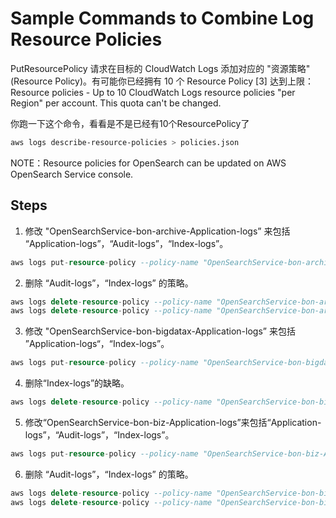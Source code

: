 # Sample Commands to Combine Log Resource Policies

PutResourcePolicy 请求在目标的 CloudWatch Logs 添加对应的 "资源策略" (Resource Policy)。有可能你已经拥有 10 个 Resource Policy [3] 达到上限：    Resource policies - Up to 10 CloudWatch Logs resource policies "per Region" per account. This quota can't be changed.  



你跑一下这个命令，看看是不是已经有10个ResourcePolicy了 

```sh
aws logs describe-resource-policies > policies.json
```

NOTE：Resource policies for OpenSearch can be updated on AWS OpenSearch Service console.




## Steps

1. 修改 "OpenSearchService-bon-archive-Application-logs” 来包括 “Application-logs”，“Audit-logs”，“Index-logs”。
   
```sql
aws logs put-resource-policy --policy-name "OpenSearchService-bon-archive-Application-logs" --policy-document "{\"Version\":\"2012-10-17\",\"Statement\":[{\"Effect\":\"Allow\",\"Principal\":{\"Service\":\"es.amazonaws.com\"},\"Action\":[\"logs:PutLogEvents\",\"logs:CreateLogStream\"],\"Resource\":\"arn:aws:logs:ap-southeast-1:267264053346:log-group:/aws/OpenSearchService/domains/bon-archive/*:*\"}]}"
```

2. 删除 “Audit-logs”，“Index-logs” 的策略。
   
```sql
aws logs delete-resource-policy --policy-name "OpenSearchService-bon-archive-Audit-logs"
aws logs delete-resource-policy --policy-name "OpenSearchService-bon-archive-Index-logs"
```

3. 修改 "OpenSearchService-bon-bigdatax-Application-logs” 来包括 ”Application-logs“，“Index-logs”。
   
```sql
aws logs put-resource-policy --policy-name "OpenSearchService-bon-bigdatax-Application-logs" --policy-document "{\"Version\":\"2012-10-17\",\"Statement\":[{\"Effect\":\"Allow\",\"Principal\":{\"Service\":\"es.amazonaws.com\"},\"Action\":[\"logs:PutLogEvents\",\"logs:CreateLogStream\"],\"Resource\":\"arn:aws:logs:ap-southeast-1:267264053346:log-group:/aws/OpenSearchService/domains/bon-bigdatax/*:*\"}]}"
```

4. 删除“Index-logs”的缺略。
   
```sql
aws logs delete-resource-policy --policy-name "OpenSearchService-bon-bigdatax-Index-logs"
```

5. 修改“OpenSearchService-bon-biz-Application-logs”来包括“Application-logs”，“Audit-logs”，“Index-logs”。
   
```sql
aws logs put-resource-policy --policy-name "OpenSearchService-bon-biz-Application-logs" --policy-document "{\"Version\":\"2012-10-17\",\"Statement\":[{\"Effect\":\"Allow\",\"Principal\":{\"Service\":\"es.amazonaws.com\"},\"Action\":[\"logs:PutLogEvents\",\"logs:CreateLogStream\"],\"Resource\":\"arn:aws:logs:ap-southeast-1:267264053346:log-group:/aws/OpenSearchService/domains/bon-biz/*:*\"}]}"
```

6. 删除 “Audit-logs”，“Index-logs” 的策略。
   
```sql
aws logs delete-resource-policy --policy-name "OpenSearchService-bon-biz-Audit-logs"
aws logs delete-resource-policy --policy-name "OpenSearchService-bon-biz-Index-logs"
```



